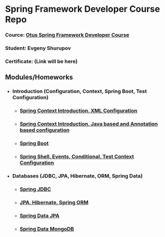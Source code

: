 # Spring Framework Developer Course Repo

### Cource: [Otus Spring Framework Developer Course](https://otus.ru/lessons/javaspring/)
### Student: Evgeny Shurupov
### Certificate: (Link will be here)

## Modules/Homeworks

- ### Introduction (Configuration, Context, Spring Boot, Test Configuration)

    - ### [Spring Context Introduction. XML Configuration](01-introduction-xml-configuration)
    - ### [Spring Context Introduction. Java based and Annotation based configuration](02-introduction-java-annotation-configuration)
    - ### [Spring Boot](03-spring-boot)
    - ### [Spring Shell, Events, Conditional, Test Context Configuration](05-spring-shell)

- ### Databases (JDBC, JPA, Hibernate, ORM, Spring Data)
    - ### [Spring JDBC](07-spring-jdbc)
    - ### [JPA, Hibernate, Spring ORM](09-jpa-hibernate-spring-orm)
    - ### [Spring Data JPA](11-spring-data-jpa)
    - ### [Spring Data MongoDB](13-spring-data-mongodb)


